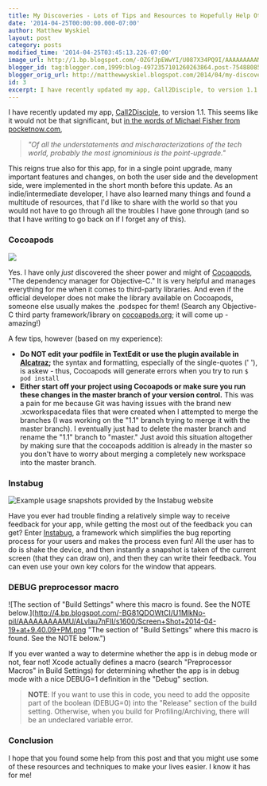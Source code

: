 ```yaml
---
title: My Discoveries - Lots of Tips and Resources to Hopefully Help Others in iOS Development
date: '2014-04-25T00:00:00.000-07:00'
author: Matthew Wyskiel
layout: post
category: posts
modified_time: '2014-04-25T03:45:13.226-07:00'
image_url: http://1.bp.blogspot.com/-OZGfJpEWwYI/U087X34PQ9I/AAAAAAAAAMA/cf9JODov6wk/s72-c/C2D-iOS-app-ad.png
blogger_id: tag:blogger.com,1999:blog-4972357101260263864.post-7548808535127343523
blogger_orig_url: http://matthewwyskiel.blogspot.com/2014/04/my-discoveries-lots-of-tips-and.html
id: 3
excerpt: I have recently updated my app, Call2Disciple, to version 1.1. This seems like it would not be that significant, but...
---
```


I have recently updated my app, [Call2Disciple](http://appstore.com/call2disciple), to version 1.1. This seems like it would not be that significant, but [in the words of Michael Fisher from pocketnow.com](http://pocketnow.com/2014/04/14/windows-phone-8-1-review-video),

> _"Of all the understatements and mischaracterizations of the tech world, probably the most ignominious is the point-upgrade."_

This reigns true also for this app, for in a single point upgrade, many important features and changes, on both the user side and the development side, were implemented in the short month before this update. As an indie/intermediate developer, I have also learned many things and found a multitude of resources, that I'd like to share with the world so that you would not have to go through all the troubles I have gone through (and so that I have writing to go back on if I forget any of this).

### Cocoapods

[![](http://www.alexcurylo.com/wp-content/uploads/2012/06/Screen-Shot-2012-06-06-at-7.25.00-AM.png)](http://www.alexcurylo.com/wp-content/uploads/2012/06/Screen-Shot-2012-06-06-at-7.25.00-AM.png)

Yes. I have only _just_ discovered the sheer power and might of [Cocoapods](http://cocoapods.org/), "The dependency manager for Objective-C." It is very helpful and manages everything for me when it comes to third-party libraries. And even if the official developer does not make the library available on Cocoapods, someone else usually makes the .podspec for them! (Search any Objective-C third party framework/library on [cocoapods.org](http://cocoapods.org/); it will come up - amazing!)

A few tips, however (based on my experience):

*   **Do NOT edit your podfile in TextEdit or use the plugin available in [Alcatraz](http://alcatraz.io/);** the syntax and formatting, especially of the single-quotes (' '), is askew - thus, Cocoapods will generate errors when you try to run `$ pod install`
*   **Either start off your project using Cocoapods or make sure you run these changes in the master branch of your version control.** This was a pain for me because Git was having issues with the brand new .xcworkspacedata files that were created when I attempted to merge the branches (I was working on the "1.1" branch trying to merge it with the master branch). I eventually just had to delete the master branch and rename the "1.1" branch to "master." Just avoid this situation altogether by making sure that the cocoapods addition is already in the master so you don't have to worry about merging a completely new workspace into the master branch.

### Instabug

![Example usage snapshots provided by the Instabug website](https://instabug.com/images/website/Landing-Page/Landing_Page.png")

Have you ever had trouble finding a relatively simple way to receive feedback for your app, while getting the most out of the feedback you can get? Enter [Instabug](http://www.instabug.com/), a framework which simplifies the bug reporting process for your users and makes the process even fun! All the user has to do is shake the device, and then instantly a snapshot is taken of the current screen (that they can draw on), and then they can write their feedback. You can even use your own key colors for the window that appears.

### DEBUG preprocessor macro

![The section of "Build Settings" where this macro is found. See the NOTE below.](http://4.bp.blogspot.com/-BG81QDOWtCI/U1MlkNo-piI/AAAAAAAAAMU/ALvlau7nFII/s1600/Screen+Shot+2014-04-19+at+9.40.09+PM.png "The section of "Build Settings" where this macro is found. See the NOTE below.")

If you ever wanted a way to determine whether the app is in debug mode or not, fear not! Xcode actually defines a macro (search "Preprocessor Macros" in Build Settings) for determining whether the app is in debug mode with a nice DEBUG=1 definition in the "Debug" section.

> **NOTE**: If you want to use this in code, you need to add the opposite part of the boolean (DEBUG=0) into the "Release" section of the build setting. Otherwise, when you build for Profiling/Archiving, there will be an undeclared variable error.

### Conclusion
I hope that you found some help from this post and that you might use some of these resources and techniques to make your lives easier. I know it has for me!
